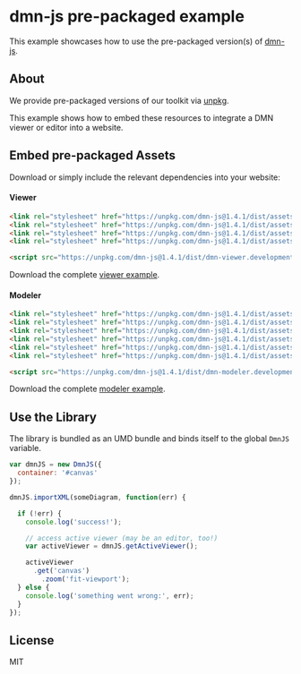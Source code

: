 # dmn-js pre-packaged example

This example showcases how to use the pre-packaged version(s) of [dmn-js](https://github.com/bpmn-io/dmn-js).


## About

We provide pre-packaged versions of our toolkit via [unpkg](https://unpkg.com/dmn-js/dist/).

This example shows how to embed these resources to integrate a DMN viewer or editor
into a website.


## Embed pre-packaged Assets

Download or simply include the relevant dependencies into your website:

#### Viewer

```html
<link rel="stylesheet" href="https://unpkg.com/dmn-js@1.4.1/dist/assets/dmn-js-drd.css">
<link rel="stylesheet" href="https://unpkg.com/dmn-js@1.4.1/dist/assets/dmn-js-decision-table.css">
<link rel="stylesheet" href="https://unpkg.com/dmn-js@1.4.1/dist/assets/dmn-js-literal-expression.css">
<link rel="stylesheet" href="https://unpkg.com/dmn-js@1.4.1/dist/assets/dmn-font/css/dmn.css">

<script src="https://unpkg.com/dmn-js@1.4.1/dist/dmn-viewer.development.js"></script>
```

Download the complete [viewer example](https://rawgit.com/bpmn-io/dmn-js-examples/master/starter/viewer.html).

#### Modeler

```html
<link rel="stylesheet" href="https://unpkg.com/dmn-js@1.4.1/dist/assets/diagram-js.css">
<link rel="stylesheet" href="https://unpkg.com/dmn-js@1.4.1/dist/assets/dmn-js-drd.css">
<link rel="stylesheet" href="https://unpkg.com/dmn-js@1.4.1/dist/assets/dmn-js-decision-table.css">
<link rel="stylesheet" href="https://unpkg.com/dmn-js@1.4.1/dist/assets/dmn-js-decision-table-controls.css">
<link rel="stylesheet" href="https://unpkg.com/dmn-js@1.4.1/dist/assets/dmn-js-literal-expression.css">
<link rel="stylesheet" href="https://unpkg.com/dmn-js@1.4.1/dist/assets/dmn-font/css/dmn.css">

<script src="https://unpkg.com/dmn-js@1.4.1/dist/dmn-modeler.development.js"></script>
```

Download the complete [modeler example](https://rawgit.com/bpmn-io/dmn-js-examples/master/starter/modeler.html).


## Use the Library

The library is bundled as an UMD bundle and binds itself to the global `DmnJS`
variable.

```javascript
var dmnJS = new DmnJS({
  container: '#canvas'
});

dmnJS.importXML(someDiagram, function(err) {

  if (!err) {
    console.log('success!');

    // access active viewer (may be an editor, too!)
    var activeViewer = dmnJS.getActiveViewer();

    activeViewer
      .get('canvas')
        .zoom('fit-viewport');
  } else {
    console.log('something went wrong:', err);
  }
});
```

## License

MIT
